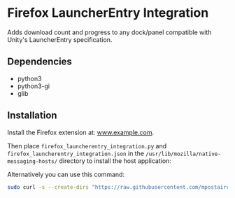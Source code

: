 # Firefox LauncherEntry Integration

Adds download count and progress to any dock/panel compatible with Unity's LauncherEntry specification.

## Dependencies

- python3
- python3-gi
- glib

## Installation

Install the Firefox extension at: www.example.com.

Then place `firefox_launcherentry_integration.py` and `firefox_launcherentry_integration.json` in the `/usr/lib/mozilla/native-messaging-hosts/` directory to install the host application:

Alternatively you can use this command:

```bash
sudo curl -s --create-dirs "https://raw.githubusercontent.com/mpostaire/firefox-launcherentry-integration/master/app/firefox_launcherentry_integration.{py,json}" -o "/usr/lib/mozilla/native-messaging-hosts/firefox_launcherentry_integration.#1" && sudo chmod +x /usr/lib/mozilla/native-messaging-hosts/firefox_launcherentry_integration.py
```
